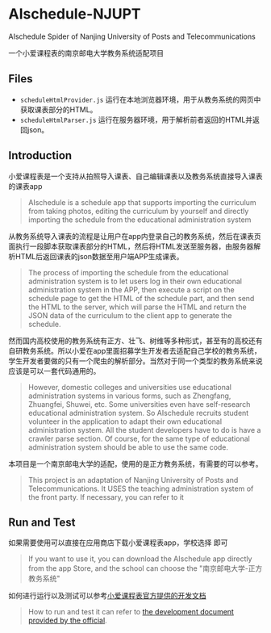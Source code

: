 # AIschedule-NJUPT
AIschedule Spider of Nanjing University of Posts and Telecommunications  

一个小爱课程表的南京邮电大学教务系统适配项目

## Files
- `scheduleHtmlProvider.js` 运行在本地浏览器环境，用于从教务系统的网页中获取课表部分的HTML。
- `scheduleHtmlParser.js` 运行在服务器环境，用于解析前者返回的HTML并返回json。

## Introduction  
小爱课程表是一个支持从拍照导入课表、自己编辑课表以及教务系统直接导入课表的课表app  
> AIschedule is a schedule app that supports importing the curriculum from taking photos, editing the curriculum by yourself and directly importing the schedule from the educational administration system
  
从教务系统导入课表的流程是让用户在app内登录自己的教务系统，然后在课表页面执行一段脚本获取课表部分的HTML，然后将HTML发送至服务器，由服务器解析HTML后返回课表的json数据至用户端APP生成课表。
> The process of importing the schedule from the educational administration system is to let users log in their own educational administration system in the APP, then execute a script on the schedule page to get the HTML of the schedule part, and then send the HTML to the server, which will parse the HTML and return the JSON data of the curriculum to the client app to generate the schedule.

然而国内高校使用的教务系统有正方、壮飞、树维等多种形式，甚至有的高校还有自研教务系统。所以小爱在app里面招募学生开发者去适配自己学校的教务系统，学生开发者要做的只有一个爬虫的解析部分。当然对于同一个类型的教务系统来说应该是可以一套代码通用的。
> However, domestic colleges and universities use educational administration systems in various forms, such as Zhengfang, Zhuangfei, Shuwei, etc. Some universities even have self-research educational administration system. So AIschedule recruits student volunteer in the application to adapt their own educational administration system. All the student developers have to do is have a crawler parse section. Of course, for the same type of educational administration system should be able to use the same code.

本项目是一个南京邮电大学的适配，使用的是正方教务系统，有需要的可以参考。  
> This project is an adaptation of Nanjing University of Posts and Telecommunications. It USES the teaching administration system of the front party. If necessary, you can refer to it

## Run and Test
如果需要使用可以直接在应用商店下载小爱课程表app，学校选择  即可  
> If you want to use it, you can download the AIschedule app directly from the app Store, and the school can choose the "南京邮电大学-正方教务系统"

如何进行运行以及测试可以参考[小爱课程表官方提供的开发文档](https://ldtu0m3md0.feishu.cn/docs/doccnhZPl8KnswEthRXUz8ivnhb)
> How to run and test it can refer to [the development document provided by the official](https://ldtu0m3md0.feishu.cn/docs/doccnhZPl8KnswEthRXUz8ivnhb).
